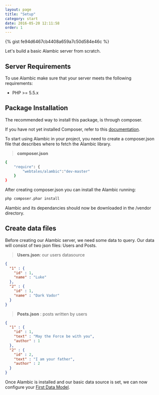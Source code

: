 ```yaml
---
layout: page
title: "Setup"
category: start
date: 2016-05-20 12:11:58
order: 1
---
```


{% gist fe94d6467cb4408a659a7c50d584e46c %}

Let's build a basic Alambic server from scratch.

## Server Requirements

To use Alambic make sure that your server meets the following requirements:

* PHP >= 5.5.x

## Package Installation

The recommended way to install this package, is through composer.

If you have not yet installed Composer, refer to this [documentation](https://getcomposer.org/doc/00-intro.md#installation-linux-unix-osx).

To start using Alambic in your project, you need to create a composer.json file that describes where to fetch the Alambic library.

>**composer.json**

~~~bash
{
    "require": {
        "webtales/alambic":"dev-master"
    }
}
~~~

After creating composer.json you can install the Alambic running:

~~~bash
php composer.phar install
~~~

Alambic and its dependancies should now be downloaded in the /vendor directory.

## Create data files

Before creating our Alambic server, we need some data to query.
Our data will consist of two json files: Users and Posts.

>**Users.json**: our users datasource

~~~json
{
  "1" : {
    "id" : 1,
    "name" : "Luke"
  },
  "2" : {
    "id" : 1,
    "name" : "Dark Vador"
  }
}
~~~

>**Posts.json** : posts written by users

~~~json
{
  "1" : {
    "id" : 1,
    "text" : "May the Force be with you",
    "author" : 1
  },
  "2" : {
    "id" : 2,
    "text" : "I am your father",
    "author" : 2
  }
}
~~~

Once Alambic is installed and our basic data source is set, we can now configure your [First Data Model](http://webtales.github.io/alambic/start/model).
